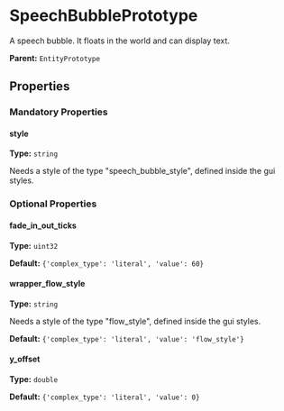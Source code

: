 # SpeechBubblePrototype

A speech bubble. It floats in the world and can display text.

**Parent:** `EntityPrototype`

## Properties

### Mandatory Properties

#### style

**Type:** `string`

Needs a style of the type "speech_bubble_style", defined inside the gui styles.

### Optional Properties

#### fade_in_out_ticks

**Type:** `uint32`



**Default:** `{'complex_type': 'literal', 'value': 60}`

#### wrapper_flow_style

**Type:** `string`

Needs a style of the type "flow_style", defined inside the gui styles.

**Default:** `{'complex_type': 'literal', 'value': 'flow_style'}`

#### y_offset

**Type:** `double`



**Default:** `{'complex_type': 'literal', 'value': 0}`


